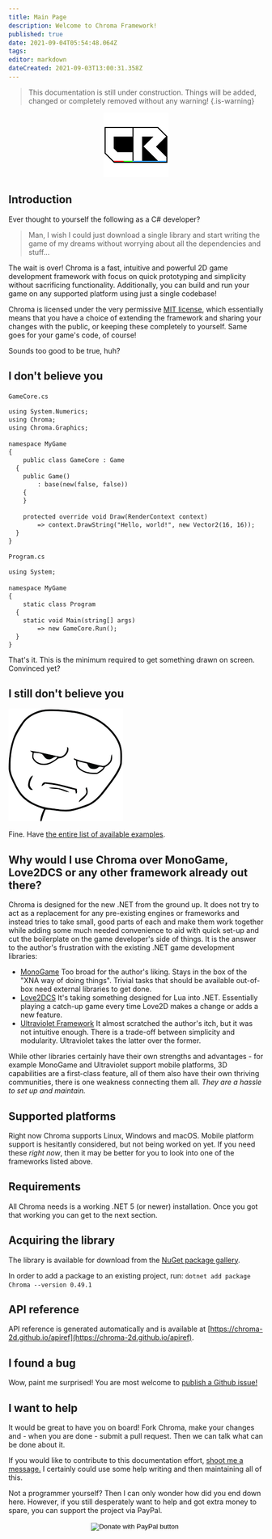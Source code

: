 ```yaml
---
title: Main Page
description: Welcome to Chroma Framework!
published: true
date: 2021-09-04T05:54:48.064Z
tags: 
editor: markdown
dateCreated: 2021-09-03T13:00:31.358Z
---
```


> This documentation is still under construction. Things will be added, changed or completely removed without any warning!
{.is-warning}

<center><img src="/nugeticon.png" /></center>

## Introduction
Ever thought to yourself the following as a C# developer?

> Man, I wish I could just download a single library and start writing the game of my dreams without worrying about all the dependencies and stuff...

The wait is over! Chroma is a fast, intuitive and powerful 2D game development framework with focus on quick prototyping and simplicity without sacrificing functionality. Additionally, you can build and run your game on any supported platform using just a single codebase! 

Chroma is licensed under the very permissive [MIT license](https://github.com/Chroma-2D/Chroma/blob/master/LICENSE.md), which essentially means that you have a choice of extending the framework and sharing your changes with the public, or keeping these completely to yourself. Same goes for your game's code, of course!

Sounds too good to be true, huh?
 
## I don't believe you
`GameCore.cs`
```CSharp
using System.Numerics;
using Chroma;
using Chroma.Graphics;

namespace MyGame
{
	public class GameCore : Game
  {
  	public Game() 
    	: base(new(false, false))
    {
    }
    
    protected override void Draw(RenderContext context)
    	=> context.DrawString("Hello, world!", new Vector2(16, 16));
  }
}
```

`Program.cs`
```CSharp
using System;

namespace MyGame
{
	static class Program
  {
  	static void Main(string[] args)
    	=> new GameCore.Run();
  }
}
```

That's it. This is the minimum required to get something drawn on screen. Convinced yet?

## I still don't believe you
![nugeticon.png](/ayfkm.png)

Fine. Have [the entire list of available examples](https://github.com/Chroma-2D/Chroma/tree/master/Chroma.Examples).

## Why would I use Chroma over MonoGame, Love2DCS or any other framework already out there?
Chroma is designed for the new .NET from the ground up. It does not try to act as a replacement for any pre-existing engines or frameworks and instead tries to take small, good parts of each and make them work together while adding some much needed convenience to aid with quick set-up and cut the boilerplate on the game developer's side of things. It is the answer to the author's frustration with the existing .NET game development libraries:
 - [MonoGame](http://www.monogame.net/)
Too broad for the author's liking. Stays in the box of the "XNA way of doing things". Trivial tasks that should be available out-of-box need external libraries to get done.
 - [Love2DCS](https://github.com/endlesstravel/Love2dCS)
It's taking something designed for Lua into .NET. Essentially playing a catch-up game every time Love2D makes a change or adds a new feature.
 - [Ultraviolet Framework](https://github.com/tlgkccampbell/ultraviolet)
It almost scratched the author's itch, but it was not intuitive enough. There is a trade-off between simplicity and modularity. Ultraviolet takes the latter over the former.

While other libraries certainly have their own strengths and advantages - for example MonoGame and Ultraviolet support mobile platforms, 3D capabilities are a first-class feature, all of them also have their own thriving communities, there is one weakness connecting them all. *They are a hassle to set up and maintain.*

## Supported platforms
Right now Chroma supports Linux, Windows and macOS. Mobile platform support is hesitantly considered, but not being worked on yet. If you need these *right now*, then it may be better for you to look into one of the frameworks listed above.

## Requirements
All Chroma needs is a working .NET 5 (or newer) installation. Once you got that working you can get to the next section.

## Acquiring the library
The library is available for download from the [NuGet package gallery](https://www.nuget.org/packages/Chroma/).

In order to add a package to an existing project, run:
`dotnet add package Chroma --version 0.49.1`

## API reference
API reference is generated automatically and is available at [https://chroma-2d.github.io/apiref](https://chroma-2d.github.io/apiref).

## I found a bug
Wow, paint me surprised! You are most welcome to [publish a Github issue!](https://github.com/Chroma-2D/Chroma/issues)

## I want to help
It would be great to have you on board! Fork Chroma, make your changes and - when you are done - submit a pull request. Then we can talk what can be done about it.  

If you would like to contribute to this documentation effort, [shoot me a message.](https://telegram.me/ciastex8086) I certainly could use some help writing and then maintaining all of this.
  
Not a programmer yourself? Then I can only wonder how did you end down here. However, if you still desperately want to help and got extra money to spare, you can support the project via PayPal.
<center>
<form action="https://www.paypal.com/donate" method="post" target="_top">
<input type="hidden" name="hosted_button_id" value="VXRNGVAKJT36J" />
<input type="image" src="https://www.paypalobjects.com/en_US/i/btn/btn_donate_LG.gif" border="0" name="submit" title="PayPal - The safer, easier way to pay online!" alt="Donate with PayPal button" />
<img alt="" border="0" src="https://www.paypal.com/en_PL/i/scr/pixel.gif" width="1" height="1" />
</form>
</center>